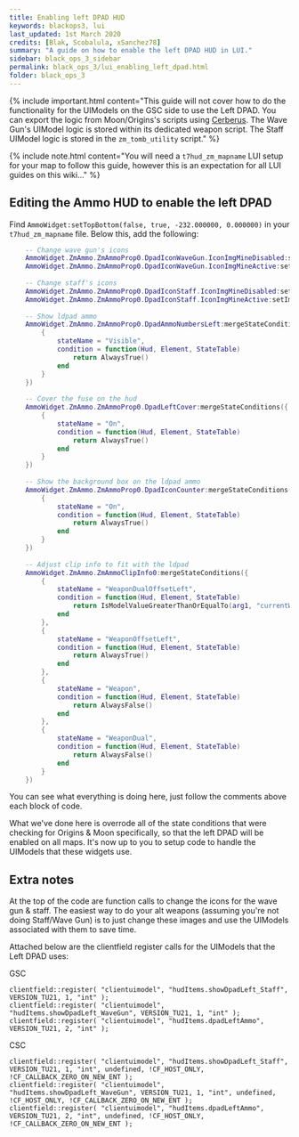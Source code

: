 ```yaml
---
title: Enabling left DPAD HUD
keywords: blackops3, lui
last_updated: 1st March 2020
credits: [Blak, Scobalula, xSanchez78]
summary: "A guide on how to enable the left DPAD HUD in LUI."
sidebar: black_ops_3_sidebar
permalink: black_ops_3/lui_enabling_left_dpad.html
folder: black_ops_3
---
```


{% include important.html content="This guide will not cover how to do the functionality for the UIModels on the GSC side to use the Left DPAD. You can export the logic from Moon/Origins's scripts using [Cerberus](https://github.com/Scobalula/Cerberus-Repo/releases). The Wave Gun's UIModel logic is stored within its dedicated weapon script. The Staff UIModel logic is stored in the `zm_tomb_utility` script." %}

{% include note.html content="You will need a `t7hud_zm_mapname` LUI setup for your map to follow this guide, however this is an expectation for all LUI guides on this wiki..." %}

## Editing the Ammo HUD to enable the left DPAD
Find `AmmoWidget:setTopBottom(false, true, -232.000000, 0.000000)` in your `t7hud_zm_mapname` file. Below this, add the following:

```lua
    -- Change wave gun's icons
    AmmoWidget.ZmAmmo.ZmAmmoProp0.DpadIconWaveGun.IconImgMineDisabled:setImage(RegisterImage("uie_t7_zm_hud_ammo_icon_wavegun"))
    AmmoWidget.ZmAmmo.ZmAmmoProp0.DpadIconWaveGun.IconImgMineActive:setImage(RegisterImage("uie_t7_zm_hud_ammo_icon_wavegun_active"))
    
    -- Change staff's icons
    AmmoWidget.ZmAmmo.ZmAmmoProp0.DpadIconStaff.IconImgMineDisabled:setImage(RegisterImage("uie_t7_zm_hd_hud_ammo_icon_staff_inactive"))
    AmmoWidget.ZmAmmo.ZmAmmoProp0.DpadIconStaff.IconImgMineActive:setImage(RegisterImage("uie_t7_zm_hd_hud_ammo_icon_staff_active"))
    
    -- Show ldpad ammo
    AmmoWidget.ZmAmmo.ZmAmmoProp0.DpadAmmoNumbersLeft:mergeStateConditions({
        {
            stateName = "Visible",
            condition = function(Hud, Element, StateTable)
                return AlwaysTrue()
            end
        }
    })
    
    -- Cover the fuse on the hud
    AmmoWidget.ZmAmmo.ZmAmmoProp0.DpadLeftCover:mergeStateConditions({
        {
            stateName = "On",
            condition = function(Hud, Element, StateTable)
                return AlwaysTrue()
            end
        }
    })
    
    -- Show the background box on the ldpad ammo
    AmmoWidget.ZmAmmo.ZmAmmoProp0.DpadIconCounter:mergeStateConditions({
        {
            stateName = "On",
            condition = function(Hud, Element, StateTable)
                return AlwaysTrue()
            end
        }
    })
    
    -- Adjust clip info to fit with the ldpad
    AmmoWidget.ZmAmmo.ZmAmmoClipInfo0:mergeStateConditions({
        {
            stateName = "WeaponDualOffsetLeft",
            condition = function(Hud, Element, StateTable)
                return IsModelValueGreaterThanOrEqualTo(arg1, "currentWeapon.ammoInDWClip", 0.000000)
            end
        },
        {
            stateName = "WeaponOffsetLeft",
            condition = function(Hud, Element, StateTable)
                return AlwaysTrue()
            end
        },
        {
            stateName = "Weapon",
            condition = function(Hud, Element, StateTable)
                return AlwaysFalse()
            end
        },
        {
            stateName = "WeaponDual",
            condition = function(Hud, Element, StateTable)
                return AlwaysFalse()
            end
        }
    })

```

You can see what everything is doing here, just follow the comments above each block of code.

What we've done here is overrode all of the state conditions that were checking for Origins & Moon specifically, so that the left DPAD will be enabled on all maps. It's now up to you to setup code to handle the UIModels that these widgets use.

## Extra notes
At the top of the code are function calls to change the icons for the wave gun & staff. The easiest way to do your alt weapons (assuming you're not doing Staff/Wave Gun) is to just change these images and use the UIModels associated with them to save time.

Attached below are the clientfield register calls for the UIModels that the Left DPAD uses:

GSC
```
clientfield::register( "clientuimodel", "hudItems.showDpadLeft_Staff", VERSION_TU21, 1, "int" );
clientfield::register( "clientuimodel", "hudItems.showDpadLeft_WaveGun", VERSION_TU21, 1, "int" );
clientfield::register( "clientuimodel", "hudItems.dpadLeftAmmo", VERSION_TU21, 2, "int" );
```

CSC
```
clientfield::register( "clientuimodel", "hudItems.showDpadLeft_Staff", VERSION_TU21, 1, "int", undefined, !CF_HOST_ONLY, !CF_CALLBACK_ZERO_ON_NEW_ENT );
clientfield::register( "clientuimodel", "hudItems.showDpadLeft_WaveGun", VERSION_TU21, 1, "int", undefined, !CF_HOST_ONLY, !CF_CALLBACK_ZERO_ON_NEW_ENT );
clientfield::register( "clientuimodel", "hudItems.dpadLeftAmmo", VERSION_TU21, 2, "int", undefined, !CF_HOST_ONLY, !CF_CALLBACK_ZERO_ON_NEW_ENT );
```